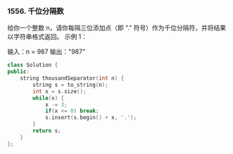 ### 1556. 千位分隔数
给你一个整数 n，请你每隔三位添加点（即 "." 符号）作为千位分隔符，并将结果以字符串格式返回。
示例 1：

输入：n = 987
输出："987"
```c++
class Solution {
public:
    string thousandSeparator(int n) {
        string s = to_string(n);
        int x = s.size();
        while(x) {
            x -= 3;
            if(x <= 0) break;
            s.insert(s.begin() + x, '.');
        }
        return s;
    }
};
```
